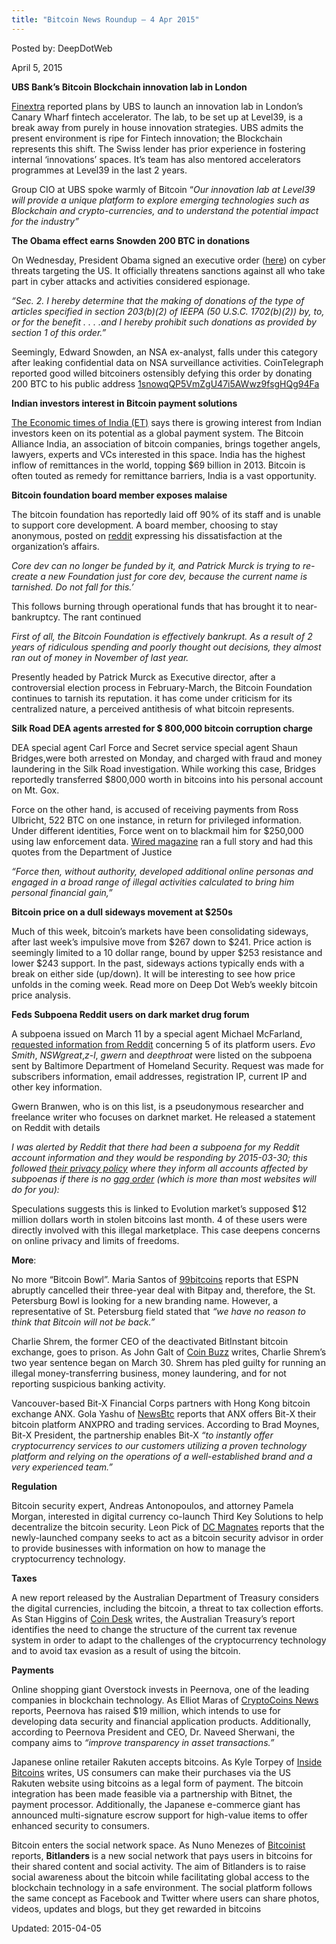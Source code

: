 ```yaml
---
title: "Bitcoin News Roundup – 4 Apr 2015"
---
```



Posted by: DeepDotWeb
    
    
<span>April 5, 2015</span>


    

    
<p><strong>UBS Bank’s Bitcoin Blockchain innovation lab in London</strong></p>
<p><a href="http://www.finextra.com/news/fullstory.aspx?newsitemid=27195">Finextra</a> reported plans by UBS to launch an innovation lab in London’s Canary Wharf fintech accelerator. The lab, to be set up at Level39, is a break away from purely in house innovation strategies. UBS admits the present environment is ripe for Fintech innovation; the Blockchain represents this shift. The Swiss lender has prior experience in fostering internal ‘innovations’ spaces. It’s team has also mentored accelerators programmes at Level39 in the last 2 years.</p>
<p>Group CIO at UBS spoke warmly of Bitcoin &#8220;<em>Our innovation lab at Level39 will provide a unique platform to explore emerging technologies such as Blockchain and crypto-currencies, and to understand the potential impact for the industry”</em></p>
<p><strong>The Obama effect earns Snowden 200 BTC in donations </strong></p>
<p>On Wednesday, President Obama signed an executive order (<a href="https://www.whitehouse.gov/the-press-office/2015/04/01/executive-order-blocking-property-certain-persons-engaging-significant-m">here</a>) on cyber threats targeting the US. It officially threatens sanctions against all who take part in cyber attacks and activities considered espionage.</p>
<p><em>&#8220;Sec. 2. I hereby determine that the making of donations of the type of articles specified in section 203(b)(2) of IEEPA (50 U.S.C. 1702(b)(2)) by, to, or for the benefit . . . .and I hereby prohibit such donations as provided by section 1 of this order.”</em></p>
<p>Seemingly, Edward Snowden, an NSA ex-analyst, falls under this category after leaking confidential data on NSA surveillance activities. CoinTelegraph reported good willed bitcoiners ostensibly defying this order by donating 200 BTC to his public address <a href="https://www.reddit.com/r/Bitcoin/comments/315vee/anonymous_donations_to_edward_snowden_point_your/">1snowqQP5VmZgU47i5AWwz9fsgHQg94Fa</a></p>
<p><strong>Indian investors interest in Bitcoin payment solutions</strong></p>
<p><a href="http://economictimes.indiatimes.com/news/emerging-businesses/startups/pay-through-bitcoin-soon-indian-investors-show-interest-in-online-payment-system/articleshow/46792317.cms">The Economic times of India (ET)</a> says there is growing interest from Indian investors keen on its potential as a global payment system. The Bitcoin Alliance India, an association of bitcoin companies, brings together angels, lawyers, experts and VCs interested in this space. India has the highest inflow of remittances in the world, topping $69 billion in 2013. Bitcoin is often touted as remedy for remittance barriers, India is a vast opportunity.</p>
<p><strong>Bitcoin foundation board member exposes malaise</strong></p>
<p>The bitcoin foundation has reportedly laid off 90% of its staff and is unable to support core development. A board member, choosing to stay anonymous, posted on <a href="http://www.reddit.com/r/Bitcoin/comments/31e6jh/the_truth_about_the_bitcoin_foundation/">reddit</a> expressing his dissatisfaction at the organization&#8217;s affairs.</p>
<p><em>Core dev can no longer be funded by it, and Patrick Murck is trying to re-create a new Foundation just for core dev, because the current name is tarnished. Do not fall for this.’</em></p>
<p>This follows burning through operational funds that has brought it to near-bankruptcy. The rant continued</p>
<p><em>First of all, the Bitcoin Foundation is effectively bankrupt. As a result of 2 years of ridiculous spending and poorly thought out decisions, they almost ran out of money in November of last year.</em></p>
<p>Presently headed by Patrick Murck as Executive director, after a controversial election process in February-March, the Bitcoin Foundation continues to tarnish its reputation. it has come under criticism for its centralized nature, a perceived antithesis of what bitcoin represents.</p>
<p><strong>Silk Road DEA agents arrested for $ 800,000 bitcoin corruption charge</strong></p>
<p>DEA special agent Carl Force and Secret service special agent Shaun Bridges,were both arrested on Monday, and charged with fraud and money laundering in the Silk Road investigation. While working this case, Bridges reportedly transferred $800,000 worth in bitcoins into his personal account on Mt. Gox.</p>
<p>Force on the other hand, is accused of receiving payments from Ross Ulbricht, 522 BTC on one instance, in return for privileged information. Under different identities, Force went on to blackmail him for $250,000 using law enforcement data. <a href="http://www.wired.com/2015/03/dea-agent-charged-acting-paid-mole-silk-road/">Wired magazine</a> ran a full story and had this quotes from the Department of Justice</p>
<p><em>“Force then, without authority, developed additional online personas and engaged in a broad range of illegal activities calculated to bring him personal financial gain,”</em></p>
<p><strong>Bitcoin price on a dull sideways movement at $250s</strong></p>
<p>Much of this week, bitcoin’s markets have been consolidating sideways, after last week’s impulsive move from $267 down to $241. Price action is seemingly limited to a 10 dollar range, bound by upper $253 resistance and lower $243 support. In the past, sideways actions typically ends with a break on either side (up/down). It will be interesting to see how price unfolds in the coming week. Read more on Deep Dot Web’s weekly bitcoin price analysis.</p>
<p><strong>Feds Subpoena Reddit users on dark market drug forum</strong></p>
<p>A subpoena issued on March 11 by a special agent Michael McFarland, <a href="/2015/03/30/psa-5-reddit-accounts-subpoenaed-by-ice/">requested information from Reddit</a> concerning 5 of its platform users. <em>Evo Smith</em>, <em>NSWgreat</em>,<em>z-l</em>, <em>gwern</em> and <em>deepthroat</em> were listed on the subpoena sent by Baltimore Department of Homeland Security. Request was made for subscribers information, email addresses, registration IP, current IP and other key information.</p>
<p>Gwern Branwen, who is on this list, is a pseudonymous researcher and freelance writer who focuses on darknet market. He released a statement on Reddit with details</p>
<p><em>I was alerted by Reddit that there had been a subpoena for my Reddit account information and they would be responding by 2015-03-30; this followed</em> <a href="https://www.reddit.com/help/privacypolicy#section_reddit_will_not_disclose_your_information_unless_required_by_law"><em>their privacy policy</em></a><em> where they inform all accounts affected by subpoenas if there is no</em> <a href="https://en.wikipedia.org/wiki/Gag_order#United_States"><em>gag order</em></a><em> (which is more than most websites will do for you):</em></p>
<p>Speculations suggests this is linked to Evolution market’s supposed $12 million dollars worth in stolen bitcoins last month. 4 of these users were directly involved with this illegal marketplace. This case deepens concerns on online privacy and limits of freedoms.</p>
<p><strong>More</strong>:</p>
<p>No more “Bitcoin Bowl”. Maria Santos of <a href="http://99bitcoins.com/end-bitcoin-bowl-bitpay-espn-cancel-sponsoring-deal/">99bitcoins</a> reports that ESPN abruptly cancelled their three-year deal with Bitpay and, therefore, the St. Petersburg Bowl is looking for a new branding name. However, a representative of St. Petersburg field stated that <em>“we have no reason to think that Bitcoin will not be back.”</em></p>
<p>Charlie Shrem, the former CEO of the deactivated BitInstant bitcoin exchange, goes to prison. As John Galt of <a href="http://www.coinbuzz.com/2015/04/01/charlie-shrem-begins-two-year-prison-sentence/">Coin Buzz</a> writes, Charlie Shrem’s two year sentence began on March 30. Shrem has pled guilty for running an illegal money-transferring business, money laundering, and for not reporting suspicious banking activity.</p>
<p>Vancouver-based Bit-X Financial Corps partners with Hong Kong bitcoin exchange ANX. Gola Yashu of <a href="http://www.newsbtc.com/2015/04/02/anx-offer-world-class-bitcoin-trading-platform-canadian-company/">NewsBtc</a> reports that ANX offers Bit-X their bitcoin platform ANXPRO and trading services. According to Brad Moynes, Bit-X President, the partnership enables Bit-X <em>“to instantly offer cryptocurrency services to our customers utilizing a proven technology platform and relying on the operations of a well-established brand and a very experienced team.”</em></p>
<p><strong>Regulation</strong></p>
<p>Bitcoin security expert, Andreas Antonopoulos, and attorney Pamela Morgan, interested in digital currency co-launch Third Key Solutions to help decentralize the bitcoin security. Leon Pick of <a href="http://dcmagnates.com/andreas-antonopoulos-co-launches-third-key-solutions-to-decentralize-security/">DC Magnates</a> reports that the newly-launched company seeks to act as a bitcoin security advisor in order to provide businesses with information on how to manage the cryptocurrency technology.</p>
<p><strong>Taxes</strong></p>
<p>A new report released by the Australian Department of Treasury considers the digital currencies, including the bitcoin, a threat to tax collection efforts. As Stan Higgins of <a href="https://www.coindesk.com/australia-treasury-bitcoin-threat-tax-collection/">Coin Desk</a> writes, the Australian Treasury’s report identifies the need to change the structure of the current tax revenue system in order to adapt to the challenges of the cryptocurrency technology and to avoid tax evasion as a result of using the bitcoin.</p>
<p><strong>Payments</strong></p>
<p>Online shopping giant Overstock invests in Peernova, one of the leading companies in blockchain technology. As Elliot Maras of <a href="https://www.cryptocoinsnews.com/overstock-invests-peernova-19-million-raised-blockchain-based-applications/">CryptoCoins News</a> reports, Peernova has raised $19 million, which intends to use for developing data security and financial application products. Additionally, according to Peernova President and CEO, Dr. Naveed Sherwani, the company aims to <em>“improve transparency in asset transactions.”</em></p>
<p>Japanese online retailer Rakuten accepts bitcoins. As Kyle Torpey of <a href="http://insidebitcoins.com/news/rakuten-announces-multi-sig-escrow-support-30-percent-bitcoin-discount/31221">Inside Bitcoins</a> writes, US consumers can make their purchases via the US Rakuten website using bitcoins as a legal form of payment. The bitcoin integration has been made feasible via a partnership with Bitnet, the payment processor. Additionally, the Japanese e-commerce giant has announced multi-signature escrow support for high-value items to offer enhanced security to consumers.</p>
<p>Bitcoin enters the social network space. As Nuno Menezes of <a href="http://bitcoinist.net/bitlanders-social-network-pays-bitcoin/">Bitcoinist</a> reports, <strong>Bitlanders </strong>is a new social network that pays users in bitcoins for their shared content and social activity. The aim of Bitlanders is to raise social awareness about the bitcoin while facilitating global access to the blockchain technology in a safe environment. The social platform follows the same concept as Facebook and Twitter where users can share photos, videos, updates and blogs, but they get rewarded in bitcoins</p>
    
    

Updated: 2015-04-05

    
    


